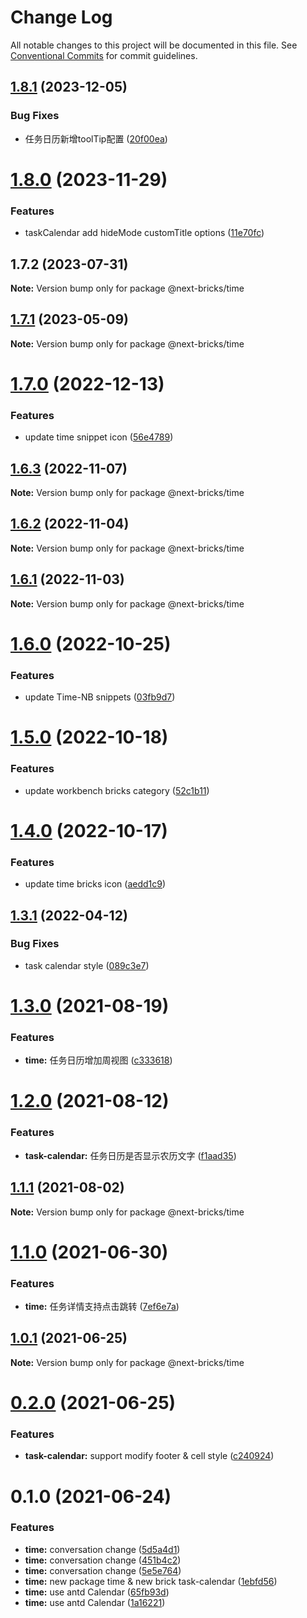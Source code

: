 # Change Log

All notable changes to this project will be documented in this file.
See [Conventional Commits](https://conventionalcommits.org) for commit guidelines.

## [1.8.1](https://github.com/easyops-cn/next-basics/compare/@next-bricks/time@1.8.0...@next-bricks/time@1.8.1) (2023-12-05)


### Bug Fixes

* 任务日历新增toolTip配置 ([20f00ea](https://github.com/easyops-cn/next-basics/commit/20f00eabffb458b2695fb3ed24501a1f49e3eeb6))





# [1.8.0](https://github.com/easyops-cn/next-basics/compare/@next-bricks/time@1.7.2...@next-bricks/time@1.8.0) (2023-11-29)


### Features

* taskCalendar add hideMode customTitle options ([11e70fc](https://github.com/easyops-cn/next-basics/commit/11e70fc2ec2d70a6d6ee78c36c98d5cced6232d6))





## 1.7.2 (2023-07-31)

**Note:** Version bump only for package @next-bricks/time





## [1.7.1](https://github.com/easyops-cn/next-basics/compare/@next-bricks/time@1.7.0...@next-bricks/time@1.7.1) (2023-05-09)

**Note:** Version bump only for package @next-bricks/time

# [1.7.0](https://github.com/easyops-cn/next-basics/compare/@next-bricks/time@1.6.3...@next-bricks/time@1.7.0) (2022-12-13)

### Features

- update time snippet icon ([56e4789](https://github.com/easyops-cn/next-basics/commit/56e4789700c6ff1da825ddad41a4dddf0bfdb82f))

## [1.6.3](https://github.com/easyops-cn/next-basics/compare/@next-bricks/time@1.6.2...@next-bricks/time@1.6.3) (2022-11-07)

**Note:** Version bump only for package @next-bricks/time

## [1.6.2](https://github.com/easyops-cn/next-basics/compare/@next-bricks/time@1.6.1...@next-bricks/time@1.6.2) (2022-11-04)

**Note:** Version bump only for package @next-bricks/time

## [1.6.1](https://github.com/easyops-cn/next-basics/compare/@next-bricks/time@1.6.0...@next-bricks/time@1.6.1) (2022-11-03)

**Note:** Version bump only for package @next-bricks/time

# [1.6.0](https://github.com/easyops-cn/next-basics/compare/@next-bricks/time@1.5.0...@next-bricks/time@1.6.0) (2022-10-25)

### Features

- update Time-NB snippets ([03fb9d7](https://github.com/easyops-cn/next-basics/commit/03fb9d71b2b0a2c137447c8a53e3925abcf48e6d))

# [1.5.0](https://github.com/easyops-cn/next-basics/compare/@next-bricks/time@1.4.0...@next-bricks/time@1.5.0) (2022-10-18)

### Features

- update workbench bricks category ([52c1b11](https://github.com/easyops-cn/next-basics/commit/52c1b1151b819ac661c4b21ffc46b888582e8ab8))

# [1.4.0](https://github.com/easyops-cn/next-basics/compare/@next-bricks/time@1.3.1...@next-bricks/time@1.4.0) (2022-10-17)

### Features

- update time bricks icon ([aedd1c9](https://github.com/easyops-cn/next-basics/commit/aedd1c928bedce485050c528c8dc0f72a2e2fc3d))

## [1.3.1](https://github.com/easyops-cn/next-basics/compare/@next-bricks/time@1.3.0...@next-bricks/time@1.3.1) (2022-04-12)

### Bug Fixes

- task calendar style ([089c3e7](https://github.com/easyops-cn/next-basics/commit/089c3e73c33578ae071e6a76794fb1fb000e1eac))

# [1.3.0](https://github.com/easyops-cn/next-basics/compare/@next-bricks/time@1.2.0...@next-bricks/time@1.3.0) (2021-08-19)

### Features

- **time:** 任务日历增加周视图 ([c333618](https://github.com/easyops-cn/next-basics/commit/c333618ee0d4517edeeb28c2fb3340143aa95890))

# [1.2.0](https://github.com/easyops-cn/next-basics/compare/@next-bricks/time@1.1.1...@next-bricks/time@1.2.0) (2021-08-12)

### Features

- **task-calendar:** 任务日历是否显示农历文字 ([f1aad35](https://github.com/easyops-cn/next-basics/commit/f1aad35105ad2ae0eaf93b17c562275ed3c01836))

## [1.1.1](https://github.com/easyops-cn/next-basics/compare/@next-bricks/time@1.1.0...@next-bricks/time@1.1.1) (2021-08-02)

**Note:** Version bump only for package @next-bricks/time

# [1.1.0](https://github.com/easyops-cn/next-basics/compare/@next-bricks/time@1.0.1...@next-bricks/time@1.1.0) (2021-06-30)

### Features

- **time:** 任务详情支持点击跳转 ([7ef6e7a](https://github.com/easyops-cn/next-basics/commit/7ef6e7a46a6e4807cda160694de86ea055a38056))

## [1.0.1](https://github.com/easyops-cn/next-basics/compare/@next-bricks/time@0.2.0...@next-bricks/time@1.0.1) (2021-06-25)

**Note:** Version bump only for package @next-bricks/time

# [0.2.0](https://github.com/easyops-cn/next-basics/compare/@next-bricks/time@0.1.0...@next-bricks/time@0.2.0) (2021-06-25)

### Features

- **task-calendar:** support modify footer & cell style ([c240924](https://github.com/easyops-cn/next-basics/commit/c24092440eaff4266b54396748d99986418f248a))

# 0.1.0 (2021-06-24)

### Features

- **time:** conversation change ([5d5a4d1](https://github.com/easyops-cn/next-basics/commit/5d5a4d19400d7dd64da56f8721cf8e9d8912ecef))
- **time:** conversation change ([451b4c2](https://github.com/easyops-cn/next-basics/commit/451b4c246946cdb58f5c5939217158417e90c57e))
- **time:** conversation change ([5e5e764](https://github.com/easyops-cn/next-basics/commit/5e5e7644d4282f814eee1dae97fbd1335ce2ae12))
- **time:** new package time & new brick task-calendar ([1ebfd56](https://github.com/easyops-cn/next-basics/commit/1ebfd56cd6aa0d3d2826a5544341b89394466a56))
- **time:** use antd Calendar ([65fb93d](https://github.com/easyops-cn/next-basics/commit/65fb93d09dfb84e2ddd8e291bf3ecfd4b941dd44))
- **time:** use antd Calendar ([1a16221](https://github.com/easyops-cn/next-basics/commit/1a162214e55d7a445494aba54cb35cf6ffc662f8))
